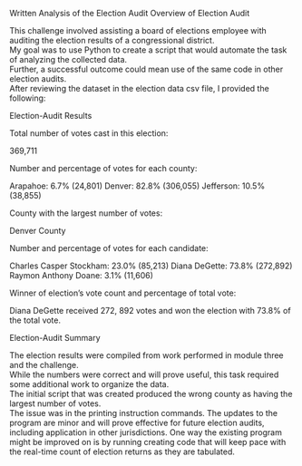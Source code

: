 Written Analysis of the Election Audit
Overview of Election Audit

This challenge involved assisting a board of elections employee with auditing the election results of a congressional district.  
My goal was to use Python to create a script that would automate the task of analyzing the collected data.  
Further, a successful outcome could mean use of the same code in other election audits.  
After reviewing the dataset in the election data csv file, I provided the following:  

Election-Audit Results

Total number of votes cast in this election: 

369,711

Number and percentage of votes for each county: 

Arapahoe: 6.7% (24,801)
Denver: 82.8% (306,055)
Jefferson: 10.5% (38,855)

County with the largest number of votes:

Denver County

Number and percentage of votes for each candidate: 

Charles Casper Stockham: 23.0% (85,213)
Diana DeGette: 73.8% (272,892)
Raymon Anthony Doane: 3.1% (11,606)

Winner of election’s vote count and percentage of total vote:

Diana DeGette received 272, 892 votes and won the election with 73.8% of the total vote.

Election-Audit Summary

The election results were compiled from work performed in module three and the challenge.  
While the numbers were correct and will prove useful, this task required some additional work to organize the data.  
The initial script that was created produced the wrong county as having the largest number of votes.  
The issue was in the printing instruction commands. The updates to the program are minor and will prove effective for future election audits,
including application in other jurisdictions.  One way the existing program might be improved on is by running creating code that will 
keep pace with the real-time count of election returns as they are tabulated.  

